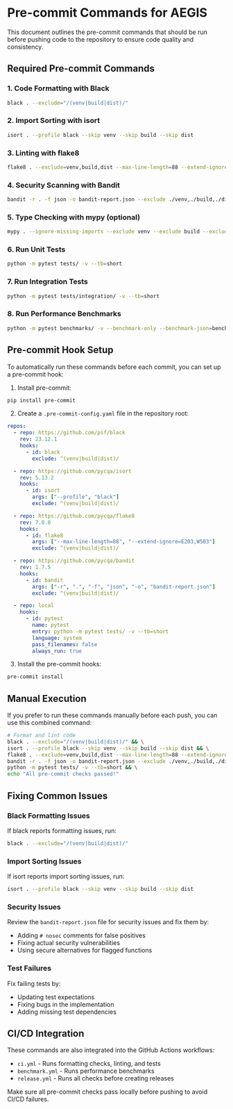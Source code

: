 # Pre-commit Commands for AEGIS

This document outlines the pre-commit commands that should be run before pushing code to the repository to ensure code quality and consistency.

## Required Pre-commit Commands

### 1. Code Formatting with Black
```bash
black . --exclude="/(venv|build|dist)/"
```

### 2. Import Sorting with isort
```bash
isort . --profile black --skip venv --skip build --skip dist
```

### 3. Linting with flake8
```bash
flake8 . --exclude=venv,build,dist --max-line-length=88 --extend-ignore=E203,W503
```

### 4. Security Scanning with Bandit
```bash
bandit -r . -f json -o bandit-report.json --exclude ./venv,./build,./dist
```

### 5. Type Checking with mypy (optional)
```bash
mypy . --ignore-missing-imports --exclude venv --exclude build --exclude dist
```

### 6. Run Unit Tests
```bash
python -m pytest tests/ -v --tb=short
```

### 7. Run Integration Tests
```bash
python -m pytest tests/integration/ -v --tb=short
```

### 8. Run Performance Benchmarks
```bash
python -m pytest benchmarks/ -v --benchmark-only --benchmark-json=benchmark-results.json
```

## Pre-commit Hook Setup

To automatically run these commands before each commit, you can set up a pre-commit hook:

1. Install pre-commit:
```bash
pip install pre-commit
```

2. Create a `.pre-commit-config.yaml` file in the repository root:
```yaml
repos:
  - repo: https://github.com/psf/black
    rev: 23.12.1
    hooks:
      - id: black
        exclude: ^(venv|build|dist)/

  - repo: https://github.com/pycqa/isort
    rev: 5.13.2
    hooks:
      - id: isort
        args: ["--profile", "black"]
        exclude: ^(venv|build|dist)/

  - repo: https://github.com/pycqa/flake8
    rev: 7.0.0
    hooks:
      - id: flake8
        args: ["--max-line-length=88", "--extend-ignore=E203,W503"]
        exclude: ^(venv|build|dist)/

  - repo: https://github.com/pycqa/bandit
    rev: 1.7.5
    hooks:
      - id: bandit
        args: ["-r", ".", "-f", "json", "-o", "bandit-report.json"]
        exclude: ^(venv|build|dist)/

  - repo: local
    hooks:
      - id: pytest
        name: pytest
        entry: python -m pytest tests/ -v --tb=short
        language: system
        pass_filenames: false
        always_run: true
```

3. Install the pre-commit hooks:
```bash
pre-commit install
```

## Manual Execution

If you prefer to run these commands manually before each push, you can use this combined command:

```bash
# Format and lint code
black . --exclude="/(venv|build|dist)/" && \
isort . --profile black --skip venv --skip build --skip dist && \
flake8 . --exclude=venv,build,dist --max-line-length=88 --extend-ignore=E203,W503 && \
bandit -r . -f json -o bandit-report.json --exclude ./venv,./build,./dist && \
python -m pytest tests/ -v --tb=short && \
echo "All pre-commit checks passed!"
```

## Fixing Common Issues

### Black Formatting Issues
If black reports formatting issues, run:
```bash
black . --exclude="/(venv|build|dist)/"
```

### Import Sorting Issues
If isort reports import sorting issues, run:
```bash
isort . --profile black --skip venv --skip build --skip dist
```

### Security Issues
Review the `bandit-report.json` file for security issues and fix them by:
- Adding `# nosec` comments for false positives
- Fixing actual security vulnerabilities
- Using secure alternatives for flagged functions

### Test Failures
Fix failing tests by:
- Updating test expectations
- Fixing bugs in the implementation
- Adding missing test dependencies

## CI/CD Integration

These commands are also integrated into the GitHub Actions workflows:
- `ci.yml` - Runs formatting checks, linting, and tests
- `benchmark.yml` - Runs performance benchmarks
- `release.yml` - Runs all checks before creating releases

Make sure all pre-commit checks pass locally before pushing to avoid CI/CD failures.
